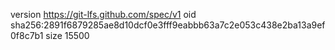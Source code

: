 version https://git-lfs.github.com/spec/v1
oid sha256:2891f6879285ae8d10dcf0e3fff9eabbb63a7c2e053c438e2ba13a9ef0f8c7b1
size 15500
